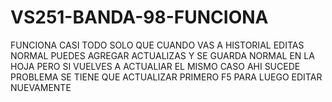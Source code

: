 # VS251-BANDA-98-FUNCIONA
FUNCIONA CASI TODO SOLO QUE CUANDO VAS A  HISTORIAL EDITAS NORMAL PUEDES AGREGAR ACTUALIZAS Y SE GUARDA NORMAL EN LA HOJA PERO SI VUELVES A ACTUALIAR EL MISMO CASO AHI SUCEDE PROBLEMA SE TIENE QUE ACTUALIZAR PRIMERO F5 PARA LUEGO EDITAR NUEVAMENTE
